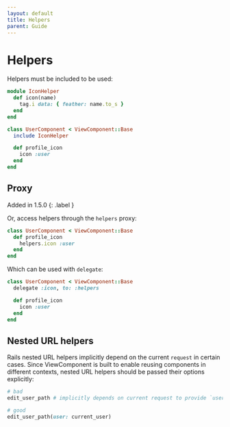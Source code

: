 ```yaml
---
layout: default
title: Helpers
parent: Guide
---
```


# Helpers

Helpers must be included to be used:

```ruby
module IconHelper
  def icon(name)
    tag.i data: { feather: name.to_s }
  end
end

class UserComponent < ViewComponent::Base
  include IconHelper

  def profile_icon
    icon :user
  end
end
```

## Proxy

Added in 1.5.0
{: .label }

Or, access helpers through the `helpers` proxy:

```ruby
class UserComponent < ViewComponent::Base
  def profile_icon
    helpers.icon :user
  end
end
```

Which can be used with `delegate`:

```ruby
class UserComponent < ViewComponent::Base
  delegate :icon, to: :helpers

  def profile_icon
    icon :user
  end
end
```

## Nested URL helpers

Rails nested URL helpers implicitly depend on the current `request` in certain cases. Since ViewComponent is built to enable reusing components in different contexts, nested URL helpers should be passed their options explicitly:

```ruby
# bad
edit_user_path # implicitly depends on current request to provide `user`

# good
edit_user_path(user: current_user)
```
